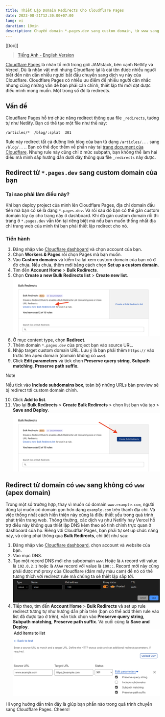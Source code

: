 ```yaml
---
title: Thiết Lập Domain Redirects Cho Cloudflare Pages
date: 2023-08-21T12:30:00+07:00
lang: vi
duration: 10min
description: Chuyển domain *.pages.dev sang custom domain, từ www sang non-www (apex) domain
---
```


[[toc]]

> [Tiếng Anh - English Version](/posts/cloudflare-pages-domain-redirects)

[<span i-simple-icons-cloudflarepages /> Cloudflare Pages](https://pages.cloudflare.com/) là nhân tố mới trong giới JAMstack, bên cạnh Netlify và Vercel. Dù là nhân vật mới nhưng Cloudflare lại là cái tên được nhiều người biết đến nên dần nhiều người bắt đầu chuyển sang dịch vụ này của Cloudflare. Cloudflare Pages có nhiều ưu điểm để nhiều người cân nhắc nhưng cũng những vấn đề bạn phải cân chỉnh, thiết lập thì mới đạt được điều mình mong muốn. Một trong số đó là redirects.

## Vấn đề

Cloudflare Pages hỗ trợ chức năng redirect thông qua file `_redirects`, tương tự như Netlify. Bạn có thể tạo một file như thế này:

```
/articles/*  /blog/:splat  301
```

Rule này redirect tất cả đường link blog của bạn từ dạng `/articles/...` sang `/blog/...`. Bạn có thể đọc thêm về phần này tại [trang document của Cloudflare](https://developers.cloudflare.com/pages/platform/redirects/). Nhưng rule này cũng chỉ ở mức subpath, bạn không thể làm hai điều mà mình sắp hướng dẫn dưới đây thông qua file `_redirects` này được.

## Redirect từ `*.pages.dev` sang custom domain của bạn

### Tại sao phải làm điều này?

Khi bạn deploy project của mình lên Cloudflare Pages, địa chỉ domain đầu tiên mà bạn có sẽ là dạng `*.pages.dev`. Và rồi sau đó bạn có thể gán custom domain tùy úy cho trang này ở dashboard. Khi đã gán custom domain rồi thì trang ở `*.pages.dev` vẫn tồn tại riêng biệt mà nếu bạn muốn thống nhất địa chỉ trang web của mình thì bạn phải thiết lập redirect cho nó.

### Tiến hành

1. Đăng nhập vào [Cloudflare dashboard](https://dash.cloudflare.com/?to=/:account/pages/view/:pages-project/domains) và chọn account của bạn.
2. Chọn **Workers & Pages** rồi chọn Pages mà bạn muốn.
3. Vào **Custom domains** và kiểm tra lại xem custom domain của bạn có ở đó chưa. Nếu chưa, thêm mới bằng cách chọn **Set up a custom domain**.
4. Tìm đến **Account Home** > **Bulk Redirects**.
5. Chọn **Create a new Bulk Redirects list** > **Create new list**.
   <img src="/images/2023/create_a_new_bulk_redirect_list.png" dark:invert-95 alt="Create new Bulk Redirect list" rounded-lg>
6. Ở mục content type, chọn **Redirect**.
7. Thêm domain `*.pages.dev` của project bạn vào source URL.
8. Nhập target custom domain URL. Lưu ý là bạn phải thêm `https://` vào trước tên apex domain (domain không có `www`).
9. Click **Edit parameters** và tick chọn **Preserve query string**, **Subpath matching**, **Preserve path suffix**.

> [!NOTE]
> Nếu tick vào **Include subdomains box**, toàn bộ những URLs bản preview sẽ bị redirect tới custom domain chính.

10. Click **Add to list**.
11. Vào lại **Bulk Redirects** > **Create Bulk Redirects** > chọn list bạn vừa tạo > **Save and Deploy**.
    <img src="/images/2023/create_new_bulk_redirect.png" dark:invert-95 alt="Create new Bulk Redirects" rounded-lg>

## Redirect từ domain có `www` sang không có `www` (apex domain)

Trong một số trường hợp, thay vì muốn có domain `www.example.com`, người dùng lại muốn có domain gọn hơn dạng `example.com` trên thanh địa chỉ. Và việc thống nhất cách hiển thiện này cũng là điều thiết yếu trong quá trình phát triển trang web. Thông thường, các dịch vụ như Netlify hay Vercel hỗ trợ điều này không qua thiết lập DNS kèm theo số tinh chỉnh trực quan ở dashboard của họ. Riêng với Cloudflar Pages, bạn phải tự set up chức năng này, và cũng phải thông qua **Bulk Redirects**, chi tiết như sau:

1. Đăng nhập vào [Cloudflare dashboard](https://dash.cloudflare.com/), chọn account và website của bạn.
2. Vào mục DNS.
3. Tạo một record DNS mới cho subdomain `www`. Hoặc là `A` record với value là `192.0.2.1` hoặc là `AAAA` record với value là `100::`. Record mới này cũng phải được mở proxy của Cloudflare (đám mây màu cam) để nó có thể tương thích với redirect rule mà chúng ta sẽ thiết lập sắp tới.
   <img src="/images/2023/www_subdomain.png" alt="DNS record setting" rounded-lg>
4. Tiếp theo, tìm đến **Account Home** > **Bulk Redirects** và set up rule redirect tương tự như hướng dẫn phía trên (bạn có thể add thêm rule vào list đã được tạo ở trên), vẫn tick chọn vào **Preserve query string**, **Subpath matching**, **Preserve path suffix**. Và cuối cùng là **Save and Deploy**.
   <img src="/images/2023/redirect-parameters.png" dark:invert-95 alt="Redirect parameters" rounded-lg>

Hi vọng hướng dẫn trên đây là giúp bạn phần nào trong quá trình chuyển sang Cloudflare Pages. Cheers!
